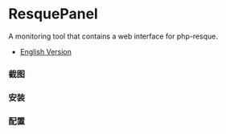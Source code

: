 ResquePanel
===========

A monitoring tool that contains a web interface for php-resque.

- [English Version](README.md)

### 截图

### 安装

### 配置